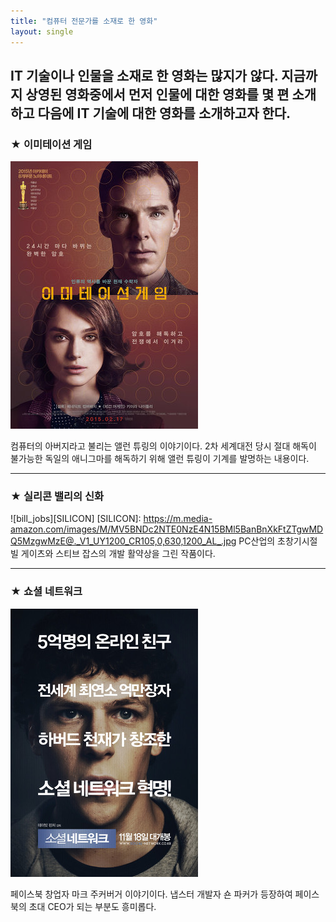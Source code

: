 ```yaml
---
title: "컴퓨터 전문가를 소재로 한 영화"
layout: single
---
```


IT 기술이나 인물을 소재로 한 영화는 많지가 않다. 지금까지 상영된 영화중에서 먼저 인물에 대한 영화를 몇 편 소개하고 다음에 IT 기술에 대한 영화를 소개하고자 한다.
---
### ★ 이미테이션 게임
![allen](/assets/images/allen.png)

컴퓨터의 아버지라고 불리는 앨런 튜링의 이야기이다.  2차 세계대전 당시 절대 해독이 불가능한 독일의 애니그마를 해독하기 위해 앨런 튜링이 기계를 발명하는 내용이다.


---
### ★ 실리콘 밸리의 신화
![bill_jobs][SILICON]
[SILICON]: https://m.media-amazon.com/images/M/MV5BNDc2NTE0NzE4N15BMl5BanBnXkFtZTgwMDQ5MzgwMzE@._V1_UY1200_CR105,0,630,1200_AL_.jpg
PC산업의 초창기시절 빌 게이츠와 스티브 잡스의 개발 활약상을 그린 작품이다.


---
### ★ 쇼셜 네트워크
![mark](/assets/images/mark.png)

페이스북 창업자 마크 주커버거 이야기이다. 냅스터 개발자 숀 파커가 등장하여 페이스북의 초대 CEO가 되는 부분도 흥미롭다.
